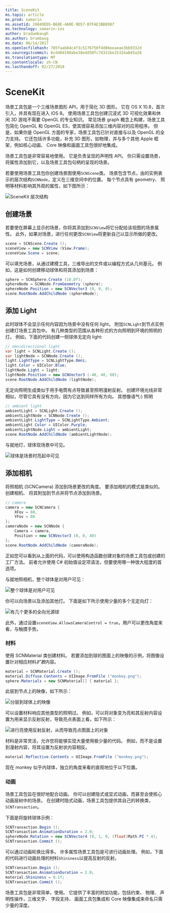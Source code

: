 ```yaml
---
title: SceneKit
ms.topic: article
ms.prod: xamarin
ms.assetid: 19049ED5-B68E-4A0E-9D57-B7FAE3BB8987
ms.technology: xamarin-ios
author: bradumbaugh
ms.author: brumbaug
ms.date: 06/14/2017
ms.openlocfilehash: 785faab84c4f3c5176750f4d86eeaeae3bb9332d
ms.sourcegitcommit: 6cd40d190abe38edd50fc74331be15324a845a28
ms.translationtype: MT
ms.contentlocale: zh-CN
ms.lasthandoff: 02/27/2018
---
```

# <a name="scenekit"></a>SceneKit

场景工具包是一个三维场景图形 API，用于简化 3D 图形。 它在 OS X 10.8，首次引入，并具有现在进入 iOS 8。 使用场景工具包创建沉浸式 3D 可视化效果和休闲 3D 游戏不需要 OpenGL 的专业知识。 常见场景 graph 概念上构建，场景工具包简化 OpenGL 和 OpenGL ES，使其很容易添加三维内容对的应用程序。 但是，如果你是 OpenGL 方面的专家，场景工具包已针对直接与以及 OpenGL 的全力支持。 它还包括许多功能，补充 3D 图形，如物理，并与多个其他 Apple 框架，例如核心动画、 Core 映像和画面工具包很好地集成。

场景工具包是非常容易地使用。 它是负责呈现的声明性 API。 你只需设置场景，将属性添加到它，以及场景工具包句柄的呈现的场景。

若要使用场景工具包你创建场景图使用`SCNScene`类。 场景包含节点，由的实例表示的层次结构`SCNNode`，定义在三维空间中的位置。 每个节点具有 geometry、 照明等材料影响其外观的属性，如下图所示：

![](scenekit-images/image7.png "SceneKit 层次结构") 

## <a name="create-a-scene"></a>创建场景

若要使在屏幕上显示的场景，你将其添加到`SCNView`将它分配给该视图的场景属性。 此外，如果对场景，进行任何更改`SCNView`将更新自己以显示所做的更改。

```csharp
scene = SCNScene.Create ();
sceneView = new SCNView (View.Frame);
sceneView.Scene = scene;
```

可以填充场景，从通过建模工具，三维导出的文件或以编程方式从几何基元。 例如，这是如何创建移动球体和将其添加到场景：

```csharp
sphere = SCNSphere.Create (10.0f);
sphereNode = SCNNode.FromGeometry (sphere);
sphereNode.Position = new SCNVector3 (0, 0, 0);
scene.RootNode.AddChildNode (sphereNode);
```

## <a name="adding-light"></a>添加 Light

此时球体不会显示任何内容因为场景中没有任何 light。 附加`SCNLight`到节点实例创建灯场景工具包中。 有几种类型的范围从各种形式的方向照明到环境的照明的灯。 例如，下面的代码创建一侧球体无定向 light:

```csharp
// omnidirectional light
var light = SCNLight.Create ();
var lightNode = SCNNode.Create ();
light.LightType = SCNLightType.Omni;
light.Color = UIColor.Blue;
lightNode.Light = light;
lightNode.Position = new SCNVector3 (-40, 40, 60);
scene.RootNode.AddChildNode (lightNode);
```

无定向照明生成类似于用手电筒有点导致甚至照明漫射反射。 创建环境光线非常相似，尽管它具有没有方向，因为它达到同样所有方向。 其想像语气:) 照明

```csharp
// ambient light
ambientLight = SCNLight.Create ();
ambientLightNode = SCNNode.Create ();
ambientLight.LightType = SCNLightType.Ambient;
ambientLight.Color = UIColor.Purple;
ambientLightNode.Light = ambientLight;
scene.RootNode.AddChildNode (ambientLightNode);
```

与就地灯，球体现场景中可见。

![](scenekit-images/image8.png "球体是场景时亮起中可见")
 
## <a name="adding-a-camera"></a>添加相机

将照相机 (SCNCamera) 添加到场景更改的角度。 要添加相机的模式是类似的。 创建相机、 将其附加到节点并将节点添加到场景。

```csharp
// camera
camera = new SCNCamera {
    XFov = 80,
    YFov = 80
};
cameraNode = new SCNNode {
    Camera = camera,
    Position = new SCNVector3 (0, 0, 40)
};
scene.RootNode.AddChildNode (cameraNode);
```

正如您可以看到从上面的代码，可以使用构造函数创建对象的场景工具包或创建的工厂方法。 前者允许使用 C# 初始值设定项语法，但要使用哪一种很大程度的首选项。

与就地照相机，整个球体是对用户可见：

![](scenekit-images/image9.png "整个球体是对用户可见")
 
你可以向场景以及添加其他灯。 下面是如下所示使用少量的多个无定向灯：

![](scenekit-images/image10.png "有几个更多的全向光源球")
 
此外，通过设置`sceneView.AllowsCameraControl = true`，用户可以更改角度来看，与触摸手势。

### <a name="materials"></a>材料

使用 SCNMaterial 类创建材料。 若要添加到球的图面上的映像的示例，将图像设置针对相应材料*扩散*内容。

```csharp
material = SCNMaterial.Create ();
material.Diffuse.Contents = UIImage.FromFile ("monkey.png");
sphere.Materials = new SCNMaterial[] { material };
```

此层到节点上的映像，如下所示：

![](scenekit-images/image11.png "分层到球体上的映像")
 
可以设置材料响应其他类型的照明过。 例如，可以将对象变为亮和其反射内容设置为用来显示反射反射，导致亮点表面上看，如下所示：

![](scenekit-images/image12.png "进行亮使用反射反射，从而导致亮点图面上的对象")
 
材料是非常灵活，允许您将能够实现大量使用极少量的代码。 例如，而不是设置到漫射内容，将其设置为反射状内容相反。

```csharp
material.Reflective.Contents = UIImage.FromFile ("monkey.png");
```

现在 monkey 似乎内球体，独立的角度来看的直观地位于以下位置。

### <a name="animation"></a>动画

场景工具包旨在很好地配合动画。 你可以创建隐式或显式动画，而甚至会使核心动画层树中的场景。 在创建时隐式动画，场景工具包提供其自己的转换类， `SCNTransaction`。

下面是将旋转球体示例：

```csharp
SCNTransaction.Begin ();
SCNTransaction.AnimationDuration = 2.0;
sphereNode.Rotation = new SCNVector4 (0, 1, 0, (float)Math.PI * 4);
SCNTransaction.Commit ();
```

可以通过动画轮换比得多。 许多属性场景工具包是可进行动画处理。 例如，下面的代码进行动画处理的材料`Shininess`以提高反射的反射。

```csharp
SCNTransaction.Begin ();
SCNTransaction.AnimationDuration = 2.0;
material.Shininess = 0.1f;
SCNTransaction.Commit ();
```

场景工具包是非常简单，使用。 它提供了丰富的附加功能，包括约束、 物理、 声明性操作，三维文字、 字段支持、 画面工具包集成和 Core 映像集成来命名只需少量的深度。